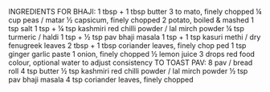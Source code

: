 INGREDIENTS
FOR BHAJI:
1 tbsp + 1 tbsp butter
3 to mato, finely chopped
¼ cup peas / matar
½ capsicum, finely chopped
2 potato, boiled & mashed
1 tsp salt
1 tsp + ¼ tsp kashmiri red chilli powder / lal mirch powder
¼ tsp turmeric / haldi
1 tsp + ½ tsp pav bhaji masala
1 tsp + 1 tsp kasuri methi / dry fenugreek leaves
2 tbsp + 1 tbsp coriander leaves, finely chop ped
1 tsp ginger garlic paste
1 onion, finely chopped
½ lemon juice
3 drops red food colour, optional
water to adjust consistency
TO TOAST PAV:
8 pav / bread roll
4 tsp butter
½ tsp kashmiri red chilli powder / lal mirch powder
½ tsp pav bhaji masala
4 tsp coriander leaves, finely chopped

